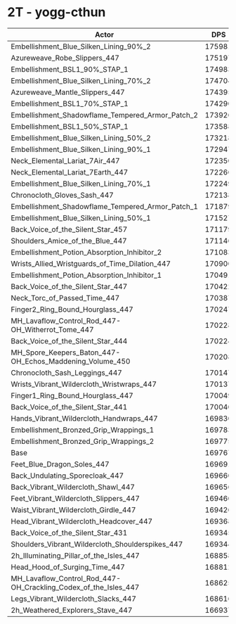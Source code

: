 # 2T - yogg-cthun
| Actor | DPS | Increase |
|---|:---:|:---:|
|Embellishment_Blue_Silken_Lining_90%_2|175981|3.66%|
|Azureweave_Robe_Slippers_447|175197|3.20%|
|Embellishment_BSL1_90%_STAP_1|174983|3.07%|
|Embellishment_Blue_Silken_Lining_70%_2|174704|2.91%|
|Azureweave_Mantle_Slippers_447|174395|2.73%|
|Embellishment_BSL1_70%_STAP_1|174290|2.66%|
|Embellishment_Shadowflame_Tempered_Armor_Patch_2|173926|2.45%|
|Embellishment_BSL1_50%_STAP_1|173588|2.25%|
|Embellishment_Blue_Silken_Lining_50%_2|173218|2.03%|
|Embellishment_Blue_Silken_Lining_90%_1|172947|1.87%|
|Neck_Elemental_Lariat_7Air_447|172350|1.52%|
|Neck_Elemental_Lariat_7Earth_447|172266|1.47%|
|Embellishment_Blue_Silken_Lining_70%_1|172249|1.46%|
|Chronocloth_Gloves_Sash_447|172138|1.40%|
|Embellishment_Shadowflame_Tempered_Armor_Patch_1|171879|1.24%|
|Embellishment_Blue_Silken_Lining_50%_1|171527|1.04%|
|Back_Voice_of_the_Silent_Star_457|171179|0.83%|
|Shoulders_Amice_of_the_Blue_447|171146|0.81%|
|Embellishment_Potion_Absorption_Inhibitor_2|171083|0.77%|
|Wrists_Allied_Wristguards_of_Time_Dilation_447|170900|0.67%|
|Embellishment_Potion_Absorption_Inhibitor_1|170491|0.43%|
|Back_Voice_of_the_Silent_Star_447|170422|0.39%|
|Neck_Torc_of_Passed_Time_447|170387|0.37%|
|Finger2_Ring_Bound_Hourglass_447|170247|0.28%|
|MH_Lavaflow_Control_Rod_447-OH_Witherrot_Tome_447|170228|0.27%|
|Back_Voice_of_the_Silent_Star_444|170224|0.27%|
|MH_Spore_Keepers_Baton_447-OH_Echos_Maddening_Volume_450|170208|0.26%|
|Chronocloth_Sash_Leggings_447|170147|0.22%|
|Wrists_Vibrant_Wildercloth_Wristwraps_447|170137|0.22%|
|Finger1_Ring_Bound_Hourglass_447|170049|0.17%|
|Back_Voice_of_the_Silent_Star_441|170040|0.16%|
|Hands_Vibrant_Wildercloth_Handwraps_447|169830|0.04%|
|Embellishment_Bronzed_Grip_Wrappings_1|169783|0.01%|
|Embellishment_Bronzed_Grip_Wrappings_2|169775|0.00%|
|Base|169767|0.00%|
|Feet_Blue_Dragon_Soles_447|169691|-0.04%|
|Back_Undulating_Sporecloak_447|169660|-0.06%|
|Back_Vibrant_Wildercloth_Shawl_447|169656|-0.07%|
|Feet_Vibrant_Wildercloth_Slippers_447|169460|-0.18%|
|Waist_Vibrant_Wildercloth_Girdle_447|169426|-0.20%|
|Head_Vibrant_Wildercloth_Headcover_447|169368|-0.24%|
|Back_Voice_of_the_Silent_Star_431|169345|-0.25%|
|Shoulders_Vibrant_Wildercloth_Shoulderspikes_447|169344|-0.25%|
|2h_Illuminating_Pillar_of_the_Isles_447|168858|-0.54%|
|Head_Hood_of_Surging_Time_447|168812|-0.56%|
|MH_Lavaflow_Control_Rod_447-OH_Crackling_Codex_of_the_Isles_447|168625|-0.67%|
|Legs_Vibrant_Wildercloth_Slacks_447|168616|-0.68%|
|2h_Weathered_Explorers_Stave_447|166937|-1.67%|
